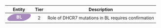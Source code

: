 |Entity|Tier|Description              |
|:----:|:----:|------------------------------|
|![BL](images/icons/BL_tier2.png) | 2 | Role of DHCR7 mutations in BL requires confirmation|
